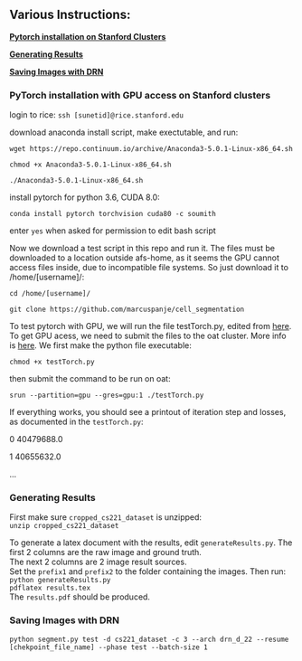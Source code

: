 ## Various Instructions:

**[Pytorch installation on Stanford Clusters](#pytorch-installation-on-stanford-clusters)**

**[Generating Results](#generating-results)**

**[Saving Images with DRN](#saving-images-with-drn)**

### PyTorch installation with GPU access on Stanford clusters

login to rice:
`ssh [sunetid]@rice.stanford.edu`

download anaconda install script, make exectutable, and run:

`wget https://repo.continuum.io/archive/Anaconda3-5.0.1-Linux-x86_64.sh`

`chmod +x Anaconda3-5.0.1-Linux-x86_64.sh`

`./Anaconda3-5.0.1-Linux-x86_64.sh`
 
install pytorch for python 3.6, CUDA 8.0:

`conda install pytorch torchvision cuda80 -c soumith`

enter `yes` when asked for permission to edit bash script

Now we download a test script in this repo and run it. The files must be downloaded to a location outside afs-home, as it seems the GPU cannot access files inside, due to incompatible file systems. So just download it to /home/[username]/:

`cd /home/[username]/`

`git clone https://github.com/marcuspanje/cell_segmentation`

To test pytorch with GPU, we will run the file testTorch.py, edited from  [here](http://pytorch.org/tutorials/beginner/pytorch_with_examples.html#pytorch-tensors).
To get GPU acess, we need to submit the files to the oat cluster. More info is [here](https://web.stanford.edu/group/farmshare/cgi-bin/wiki/index.php/FarmShare_2#oat.stanford.edu).
We first make the python file executable:

`chmod +x testTorch.py`

then submit the command to be run on oat:

`srun --partition=gpu --gres=gpu:1 ./testTorch.py`

If everything works, you should see a printout of iteration step and losses, as documented in the `testTorch.py`:

0 40479688.0

1 40655632.0

...

### Generating Results
First make sure `cropped_cs221_dataset` is unzipped:  
`unzip cropped_cs221_dataset`

To generate a latex document with the results, edit `generateResults.py`. 
The first 2 columns are the raw image and ground truth.  
The next 2 columns are 2 image result sources.  
Set the `prefix1` and `prefix2` 
to the folder containing the images. Then run:  
`python generateResults.py`  
`pdflatex results.tex`  
The `results.pdf` should be produced.


### Saving Images with DRN
`python segment.py test -d cs221_dataset -c 3 --arch drn_d_22 --resume [chekpoint_file_name] --phase test --batch-size 1`

